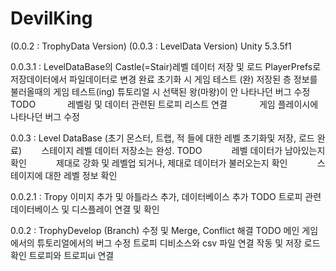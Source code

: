 # DevilKing
(0.0.2 : TrophyData Version)
(0.0.3 : LevelData Version)
Unity 5.3.5f1

0.0.3.1 : LevelDataBase의 Castle(=Stair)레벨 데이터 저장 및 로드
           PlayerPrefs로 저장데이터에서 파일데이터로 변경 완료
           초기화 시 게임 테스트 (완)
           저장된 층 정보를 불러올때의 게임 테스트(ing)
           튜토리얼 시 선택된 왕(마왕)이 안 나타나던 버그 수정 
         TODO
             레벨링 및 데이터 관련된 트로피 리스트 연결
             게임 플레이시에 나타나던 버그 수정
             
0.0.3 : Level DataBase (초기 몬스터, 트랩, 적 들에 대한 레벨 초기화및 저장, 로드 완료)
        스테이지 레벨 데이터 저장소는 완성.
        TODO
            레벨 데이터가 남아있는지 확인
            제대로 강화 및 레벨업 되거나, 제대로 데이터가 불러오는지 확인
            스테이지에 대한 레벨 정보 확인

0.0.2.1 : Tropy 이미지 추가 및 아틀라스 추가,
          데이터베이스 추가
          TODO
              트로피 관련 데이터베이스 및 디스플레이 연결 및 확인

0.0.2 : TrophyDevelop (Branch) 수정 및 Merge, Conflict 해결
        TODO
            메인 게임에서의 튜토리얼에서의 버그 수정
            트로피 디비소스와 csv 파일 연결 작동 및 저장 로드 확인
            트로피와 트로피ui 연결
